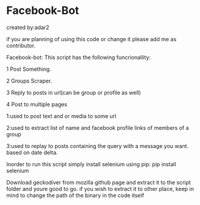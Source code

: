 # Facebook-Bot
created by:adar2

if you are planning of using this code or change it please add me as contributor. 

Facebook-bot:
This script has the following funcrionallity:

1 Post Something.

2 Groups Scraper.

3 Reply to posts in url(can be group or profile as well)

4 Post to multiple pages

1:used to post text and or media to some url

2:used to extract list of name and facebook profile links of members of a group

3:used to replay to posts containing the query with a message you want.
based on date delta.

Inorder to run this script simply install selenium using pip:
pip install selenium

Download geckodiver from mozilla github page and extract it to the script folder and youre good to go.
if you wish to extract it to other place, keep in mind to change the path of the binary in the code itself
